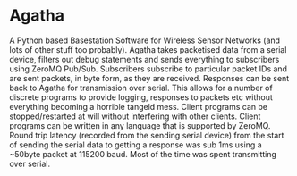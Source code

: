 # Agatha
A Python based Basestation Software for Wireless Sensor Networks (and lots of other stuff too probably). Agatha takes packetised data from a serial device, filters out debug statements and sends everything to subscribers using ZeroMQ Pub/Sub. Subscribers subscribe to particular packet IDs and are sent packets, in byte form, as they are received. Responses can be sent back to Agatha for transmission over serial. This allows for a number of discrete programs to provide logging, responses to packets etc without everything becoming a horrible tangeld mess. Client programs can be stopped/restarted at will without interfering with other clients. Client programs can be written in any language that is supported by ZeroMQ. Round trip latency (recorded from the sending serial device) from the start of sending the serial data to getting a response was sub 1ms using a ~50byte packet at 115200 baud. Most of the time was spent transmitting over serial.  

